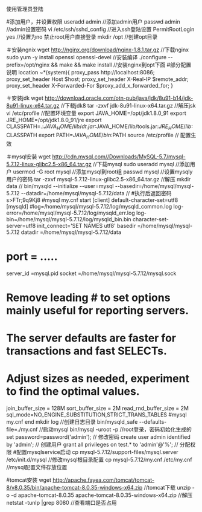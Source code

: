 使用管理员登陆

#添加用户，并设置权限
useradd admin //添加admin用户
passwd admin //admin设置密码
vi /etc/ssh/sshd_config //进入ssh登陆设置
PermitRootLogin yes //设置为no 禁止root用户直接登录
mkdir /opt   //创建opt目录

＃安装ngnix
wget http://nginx.org/download/nginx-1.8.1.tar.gz  //下载nginx
sudo yum  -y install openssl openssl-devel  //安装编译
./configure --prefix=/opt/nginx && make && make install //安装nginx到opt下面
#部分配置说明
location ~*(system){
    proxy_pass http://localhost:8086;
    proxy_set_header   Host    $host;
    proxy_set_header   X-Real-IP   $remote_addr;
    proxy_set_header   X-Forwarded-For $proxy_add_x_forwarded_for;
}



＃安装jdk
wget http://download.oracle.com/otn-pub/java/jdk/8u91-b14/jdk-8u91-linux-x64.tar.gz //下载jdk8
tar -zxvf jdk-8u91-linux-x64.tar.gz   //解压jsk
vi /etc/profile   //配置环境变量
export JAVA_HOME=/opt/jdk1.8.0_91
export JRE_HOME=/opt/jdk1.8.0_91/jre
export CLASSPATH=.:$JAVA_HOME/lib/dt.jar:$JAVA_HOME/lib/tools.jar:$JRE_HOME/lib:$CLASSPATH
export PATH=$JAVA_HOME/bin:$PATH
source /etc/profile     // 配置生效

＃mysql安装
wget http://cdn.mysql.com//Downloads/MySQL-5.7/mysql-5.7.12-linux-glibc2.5-x86_64.tar.gz  //下载mysql
sudo useradd mysql   //添加用户
usermod -G root mysql //添加mysql到root组
passwd mysql    //设置mysqly用户的密码
tar -zxvf mysql-5.7.12-linux-glibc2.5-x86_64.tar.gz  //解压
mkdir data  //
bin/mysqld --initialize --user=mysql --basedir=/home/mysql/mysql-5.7.12 --datadir=/home/mysql/mysql-5.7.12/data   //
#执行后返回密码 s>FTr;9q9Kj8
#mysql my.cnf  start
[client]
default-character-set=utf8
[mysqld]
#log=/home/mysql/mysql-5.7.12/log/mysqld_common.log
log-error=/home/mysql/mysql-5.7.12/log/mysqld_err.log
log-bin=/home/mysql/mysql-5.7.12/log/mysqld_bin.bin
character-set-server=utf8
init_connect='SET NAMES utf8'
basedir =/home/mysql/mysql-5.7.12
datadir =/home/mysql/mysql-5.7.12/data
# port = .....
server_id =mysql.pid
socket =/home/mysql/mysql-5.7.12/mysql.sock
# Remove leading # to set options mainly useful for reporting servers.
# The server defaults are faster for transactions and fast SELECTs.
# Adjust sizes as needed, experiment to find the optimal values.
join_buffer_size = 128M
sort_buffer_size = 2M
read_rnd_buffer_size = 2M
sql_mode=NO_ENGINE_SUBSTITUTION,STRICT_TRANS_TABLES
#mysql my.cnf  end
mkdir log //创建日志目录
bin/mysqld_safe --defaults-file=./my.cnf  //启动mysql
bin/mysql -uroot -p         //root登录，密码初始化生成的
set password=password('admin');     // 修改密码
create user admin identified by 'admin';   // 创建用户
grant all privileges on test.* to 'admin'@'%';  // 分配权限
#配置mysqlservice启动
cp mysql-5.7.12/support-files/mysql.server /etc/init.d/mysql //修改mysql根目录配置
cp mysql-5.7.12/my.cnf  /etc/my.cnf   //mysql配置文件存放位置


#tomcat安装
wget http://apache.fayea.com/tomcat/tomcat-8/v8.0.35/bin/apache-tomcat-8.0.35-windows-x64.zip //tomcat下载
unzip -o -d apache-tomcat-8.0.35 apache-tomcat-8.0.35-windows-x64.zip   //解压
netstat -tunlp |grep 8080 //查看端口是否占用
